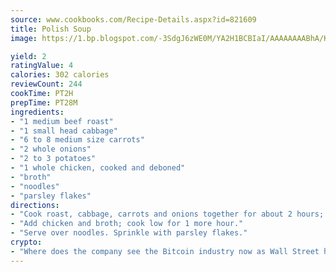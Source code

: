 ```yaml
---
source: www.cookbooks.com/Recipe-Details.aspx?id=821609
title: Polish Soup
image: https://1.bp.blogspot.com/-3SdgJ6zWE0M/YA2H1BCBIaI/AAAAAAAABhA/KLu9yTsYBMkJQudB_uFGwTypBtmTiBfZgCLcBGAsYHQ/s320/4.png

yield: 2
ratingValue: 4
calories: 302 calories
reviewCount: 244
cookTime: PT2H
prepTime: PT28M
ingredients:
- "1 medium beef roast"
- "1 small head cabbage"
- "6 to 8 medium size carrots"
- "2 whole onions"
- "2 to 3 potatoes"
- "1 whole chicken, cooked and deboned"
- "broth"
- "noodles"
- "parsley flakes"
directions:
- "Cook roast, cabbage, carrots and onions together for about 2 hours; add potatoes and cook on low heat another hour."
- "Add chicken and broth; cook low for 1 more hour."
- "Serve over noodles. Sprinkle with parsley flakes."
crypto:
- "Where does the company see the Bitcoin industry now as Wall Street has begun to embrace it and what was the turning point that legitimatized Bitcoin?"
---
```

